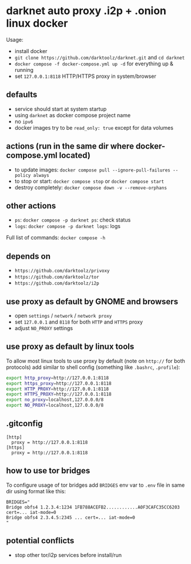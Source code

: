 # darknet auto proxy .i2p + .onion linux docker
Usage:
- install docker
- `git clone https://github.com/darktoolz/darknet.git` and `cd darknet`
- `docker compose -f docker-compose.yml up -d` for everything up & running
- set `127.0.0.1:8118` HTTP/HTTPS proxy in system/browser

## defaults
- service should start at system startup
- using `darknet` as docker compose project name
- no `ipv6`
- docker images try to be `read_only: true` except for data volumes

## actions (run in the same dir where docker-compose.yml located)
- to update images: `docker compose pull --ignore-pull-failures --policy always`
- to stop or start: `docker compose stop` or `docker compose start`
- destroy completely: `docker compose down -v --remove-orphans`

## other actions
- `ps`: `docker compose -p darknet ps`: check status
- `logs`: `docker compose -p darknet logs`: logs

Full list of commands: `docker compose -h`

## depends on
- `https://github.com/darktoolz/privoxy`
- `https://github.com/darktoolz/tor`
- `https://github.com/darktoolz/i2p`

## use proxy as default by GNOME and browsers
- open `settings` / `network` / `network proxy`
- set `127.0.0.1` and `8118` for both `HTTP` and `HTTPS` proxy
- adjust `NO_PROXY` settings

## use proxy as default by linux tools
To allow most linux tools to use proxy by default (note on `http://` for both protocols) add similar to shell config (something like `.bashrc`, `.profile`):
```bash
export http_proxy=http://127.0.0.1:8118
export https_proxy=http://127.0.0.1:8118
export HTTP_PROXY=http://127.0.0.1:8118
export HTTPS_PROXY=http://127.0.0.1:8118
export no_proxy=localhost,127.0.0.0/8
export NO_PROXY=localhost,127.0.0.0/8
```

## .gitconfig
```
[http]
  proxy = http://127.0.0.1:8118
[https]
  proxy = http://127.0.0.1:8118
```

## how to use tor bridges
To configure usage of tor bridges add `BRIDGES` env var to `.env` file in same dir using format like this:
```
BRIDGES="
Bridge obfs4 1.2.3.4:1234 1FB788ACEFB2............A0F3CAFC35CC6203 cert=... iat-mode=0
Bridge obfs4 2.3.4.5:2345 ... cert=... iat-mode=0
"
```

## potential conflicts
- stop other tor/i2p services before install/run

